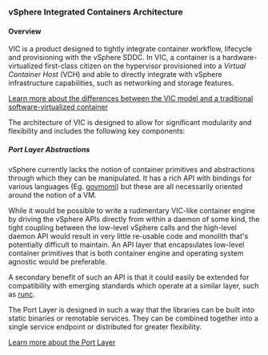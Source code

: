 ### vSphere Integrated Containers Architecture

#### Overview

VIC is a product designed to tightly integrate container workflow, lifecycle and provisioning with the vSphere SDDC. In VIC, a container is a hardware-virtualized first-class citizen on the hypervisor provisioned into a _Virtual Container Host_ (VCH) and able to directly integrate with vSphere infrastructure capabilities, such as networking and storage features.

[Learn more about the differences between the VIC model and a traditional software-virtualized container](docs/arch/vic-container-abstraction.md)

The architecture of VIC is designed to allow for significant modularity and flexibility and includes the following key components:

##### Port Layer Abstractions

vSphere currently lacks the notion of container primitives and abstractions through which they can be manipulated. It has a rich API with bindings for various languages (Eg. [govmomi](https://github.com/vmware/govmomi)) but these are all necessarily oriented around the notion of a VM. 

While it would be possible to write a rudimentary VIC-like container engine by driving the vSphere APIs directly from within a daemon of some kind, the tight coupling between the low-level vSphere calls and the high-level daemon API would result in very little re-usable code and monolith that's potentially difficult to maintain. An API layer that encapsulates low-level container primitives that is both container engine and operating system agnostic would be preferable.

A secondary benefit of such an API is that it could easily be extended for compatibility with emerging standards which operate at a similar layer, such as [runc](https://github.com/opencontainers/runc).

The Port Layer is designed in such a way that the libraries can be built into static binaries or remotable services. They can be combined together into a single service endpoint or distributed for greater flexibility.

[Learn more about the Port Layer](docs/arch/vic-port-layer-overview.md)
